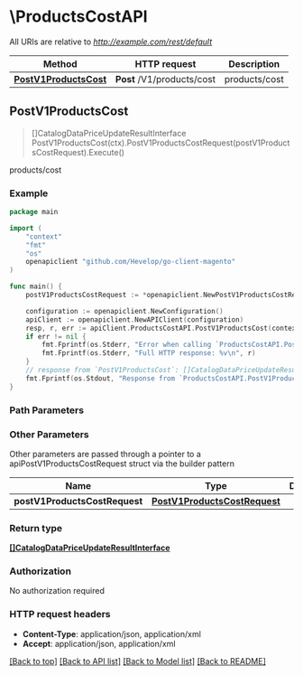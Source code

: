 # \ProductsCostAPI

All URIs are relative to *http://example.com/rest/default*

Method | HTTP request | Description
------------- | ------------- | -------------
[**PostV1ProductsCost**](ProductsCostAPI.md#PostV1ProductsCost) | **Post** /V1/products/cost | products/cost



## PostV1ProductsCost

> []CatalogDataPriceUpdateResultInterface PostV1ProductsCost(ctx).PostV1ProductsCostRequest(postV1ProductsCostRequest).Execute()

products/cost



### Example

```go
package main

import (
	"context"
	"fmt"
	"os"
	openapiclient "github.com/Hevelop/go-client-magento"
)

func main() {
	postV1ProductsCostRequest := *openapiclient.NewPostV1ProductsCostRequest([]openapiclient.CatalogDataCostInterface{*openapiclient.NewCatalogDataCostInterface(float32(123), int32(123), "Sku_example")}) // PostV1ProductsCostRequest |  (optional)

	configuration := openapiclient.NewConfiguration()
	apiClient := openapiclient.NewAPIClient(configuration)
	resp, r, err := apiClient.ProductsCostAPI.PostV1ProductsCost(context.Background()).PostV1ProductsCostRequest(postV1ProductsCostRequest).Execute()
	if err != nil {
		fmt.Fprintf(os.Stderr, "Error when calling `ProductsCostAPI.PostV1ProductsCost``: %v\n", err)
		fmt.Fprintf(os.Stderr, "Full HTTP response: %v\n", r)
	}
	// response from `PostV1ProductsCost`: []CatalogDataPriceUpdateResultInterface
	fmt.Fprintf(os.Stdout, "Response from `ProductsCostAPI.PostV1ProductsCost`: %v\n", resp)
}
```

### Path Parameters



### Other Parameters

Other parameters are passed through a pointer to a apiPostV1ProductsCostRequest struct via the builder pattern


Name | Type | Description  | Notes
------------- | ------------- | ------------- | -------------
 **postV1ProductsCostRequest** | [**PostV1ProductsCostRequest**](PostV1ProductsCostRequest.md) |  | 

### Return type

[**[]CatalogDataPriceUpdateResultInterface**](CatalogDataPriceUpdateResultInterface.md)

### Authorization

No authorization required

### HTTP request headers

- **Content-Type**: application/json, application/xml
- **Accept**: application/json, application/xml

[[Back to top]](#) [[Back to API list]](../README.md#documentation-for-api-endpoints)
[[Back to Model list]](../README.md#documentation-for-models)
[[Back to README]](../README.md)

